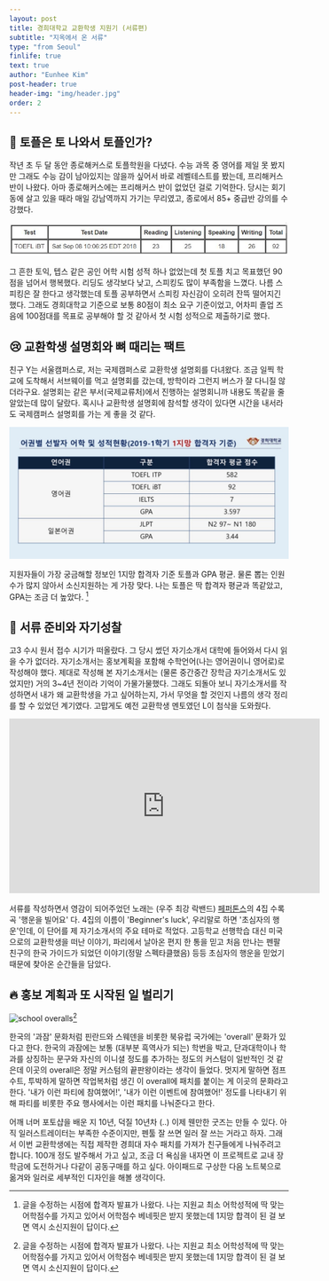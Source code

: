 ```yaml
---
layout: post
title: 경희대학교 교환학생 지원기 (서류편)
subtitle: "지옥에서 온 서류"
type: "from Seoul"
finlife: true
text: true
author: "Eunhee Kim"
post-header: true
header-img: "img/header.jpg"
order: 2
---
```

## 🤮 토플은 토 나와서 토플인가?

작년 초 두 달 동안 종로해커스로 토플학원을 다녔다. 수능 과목 중 영어를 제일 못 봤지만 그래도 수능 감이 남아있지는 않을까 싶어서 바로 레벨테스트를 봤는데, 프리해커스 반이 나왔다. 아마 종로해커스에는 프리해커스 반이 없었던 걸로 기억한다. 당시는 회기동에 살고 있을 때라 매일 강남역까지 가기는 무리였고, 종로에서 85+ 중급반 강의를 수강했다.

![토플 성적](img/toefl-score.JPG)

그 흔한 토익, 텝스 같은 공인 어학 시험 성적 하나 없었는데 첫 토플 치고 목표했던 90점을 넘어서 행복했다. 리딩도 생각보다 낮고, 스피킹도 많이 부족함을 느꼈다. 나름 스피킹은 잘 한다고 생각했는데 토플 공부하면서 스피킹 자신감이 오히려 잔뜩 떨어지긴 했다. 그래도 경희대학교 기준으로 보통 80점이 최소 요구 기준이었고, 어차피 졸업 즈음에 100점대를 목표로 공부해야 할 것 같아서 첫 시험 성적으로 제출하기로 했다.



## 😢 교환학생 설명회와 뼈 때리는 팩트

친구 Y는 서울캠퍼스로, 저는 국제캠퍼스로 교환학생 설명회를 다녀왔다. 조금 일찍 학교에 도착해서 서브웨이를 먹고 설명회를 갔는데, 방학이라 그런지 버스가 잘 다니질 않더라구요. 설명회는 같은 부서(국제교류처)에서 진행하는 설명회니까 내용도 똑같을 줄 알았는데 많이 달랐다. 혹시나 교환학생 설명회에 참석할 생각이 있다면 시간을 내서라도 국제캠퍼스 설명회를 가는 게 좋을 것 같다.

![교환학생 성적](img/khu-exchange-score.jpg)

지원자들이 가장 궁금해할 정보인 1지망 합격자 기준 토플과 GPA 평균. 물론 뽑는 인원수가 많지 않아서 소신지원하는 게 가장 맞다. 나는 토플은 딱 합격자 평균과 똑같았고, GPA는 조금 더 높았다. [^1]

[^1]: 글을 수정하는 시점에 합격자 발표가 나왔다. 나는 지원교 최소 어학성적에 딱 맞는 어학점수를 가지고 있어서 어학점수 베네핏은 받지 못했는데 1지망 합격이 된 걸 보면 역시 소신지원이 답이다.



## 🤔 서류 준비와 자기성찰

고3 수시 원서 접수 시기가 떠올랐다. 그 당시 썼던 자기소개서 대학에 들어와서 다시 읽을 수가 없더라. 자기소개서는 홍보계획을 포함해 수학언어(나는 영어권이니 영어로)로 작성해야 했다. 제대로 작성해 본 자기소개서는 (물론 중간중간 장학금 자기소개서도 있었지만) 거의 3~4년 전이라 기억이 가물가물했다. 그래도 되돌아 보니 자기소개서를 작성하면서 내가 왜 교환학생을 가고 싶어하는지, 가서 무엇을 할 것인지 나름의 생각 정리를 할 수 있었던 계기였다. 고맙게도 예전 교환학생 멘토였던 L이 첨삭을 도와줬다.

<iframe width="560" height="315" src="https://www.youtube.com/embed/3Y3zebxuvrI" frameborder="0" allow="accelerometer; autoplay; encrypted-media; gyroscope; picture-in-picture" allowfullscreen></iframe>

서류를 작성하면서 영감이 되어주었던 노래는 (우주 최강 락밴드) [페퍼톤스](http://www.peppertones.net/)의 4집 수록곡 '행운을 빌어요' 다. 4집의 이름이 'Beginner's luck', 우리말로 하면 '초심자의 행운'인데, 이 단어를 제 자기소개서의 주요 테마로 적었다. 고등학교 선행학습 대신 미국으로의 교환학생을 떠난 이야기, 파리에서 날아온 편지 한 통을 믿고 처음 만나는 펜팔 친구의 한국 가이드가 되었던 이야기(정말 스펙타클했음) 등등 초심자의 행운을 믿었기 때문에 찾아온 순간들을 담았다.



## 🔥 홍보 계획과 또 시작된 일 벌리기

![school overalls](./assets/img/finland-overall.jpg)[^1]

[^1]: http://blogs.lut.fi/studying-at-lut/badges-and-overalls/

한국의 '과잠' 문화처럼 핀란드와 스웨덴을 비롯한 북유럽 국가에는 'overall' 문화가 있다고 한다. 한국의 과잠에는 보통 (대부분 흑역사가 되는) 학번을 박고, 단과대학이나 학과를 상징하는 문구와 자신의 이니셜 정도를 추가하는 정도의 커스텀이 일반적인 것 같은데 이곳의 overall은 정말 커스텀의 끝판왕이라는 생각이 들었다. 멋지게 말하면 점프수트, 투박하게 말하면 작업복처럼 생긴 이 overall에 패치를 붙이는 게 이곳의 문화라고 한다. '내가 이런 파티에 참여했어!', '내가 이런 이벤트에 참여했어!' 정도를 나타내기 위해 파티를 비롯한 주요 행사에서는 이런 패치를 나눠준다고 한다.

어깨 너머 포토샵을 배운 지 10년, 덕질 10년차 (..) 이제 웬만한 굿즈는 만들 수 있다. 아직 일러스트레이터는 부족한 수준이지만, 펜툴 잘 쓰면 일러 잘 쓰는 거라고 하자. 그래서 이번 교환학생에는 직접 제작한 경희대 자수 패치를 가져가 친구들에게 나눠주려고 합니다. 100개 정도 발주해서 가고 싶고, 조금 더 욕심을 내자면 이 프로젝트로 교내 장학금에 도전하거나 다같이 공동구매를 하고 싶다. 아이패드로 구상한 다음 노트북으로 옮겨와 일러로 세부적인 디자인을 해볼 생각이다. 
